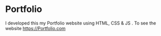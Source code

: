 # Portfolio
I developed this my Portfolio website using HTML, CSS &amp; JS . To see the website https://Portfolio.com
